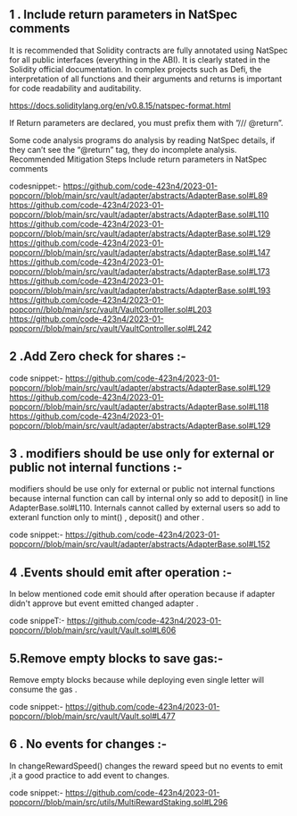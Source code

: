 ## 1 . Include return parameters in NatSpec comments

It is recommended that Solidity contracts are fully annotated using NatSpec for all public interfaces (everything in the ABI). It is clearly stated in the Solidity official documentation. In complex projects such as Defi, the interpretation of all functions and their arguments and returns is important for code readability and auditability.

https://docs.soliditylang.org/en/v0.8.15/natspec-format.html

If Return parameters are declared, you must prefix them with ”/// @return”.

Some code analysis programs do analysis by reading NatSpec details, if they can’t see the “@return” tag, they do incomplete analysis.
Recommended Mitigation Steps
Include return parameters in NatSpec comments

codesnippet:-
https://github.com/code-423n4/2023-01-popcorn//blob/main/src/vault/adapter/abstracts/AdapterBase.sol#L89
https://github.com/code-423n4/2023-01-popcorn//blob/main/src/vault/adapter/abstracts/AdapterBase.sol#L110
https://github.com/code-423n4/2023-01-popcorn//blob/main/src/vault/adapter/abstracts/AdapterBase.sol#L129
https://github.com/code-423n4/2023-01-popcorn//blob/main/src/vault/adapter/abstracts/AdapterBase.sol#L147
https://github.com/code-423n4/2023-01-popcorn//blob/main/src/vault/adapter/abstracts/AdapterBase.sol#L173
https://github.com/code-423n4/2023-01-popcorn//blob/main/src/vault/adapter/abstracts/AdapterBase.sol#L193
https://github.com/code-423n4/2023-01-popcorn//blob/main/src/vault/VaultController.sol#L203
https://github.com/code-423n4/2023-01-popcorn//blob/main/src/vault/VaultController.sol#L242


## 2 .Add Zero check for shares :-

code snippet:-
https://github.com/code-423n4/2023-01-popcorn//blob/main/src/vault/adapter/abstracts/AdapterBase.sol#L129
https://github.com/code-423n4/2023-01-popcorn//blob/main/src/vault/adapter/abstracts/AdapterBase.sol#L118
https://github.com/code-423n4/2023-01-popcorn//blob/main/src/vault/adapter/abstracts/AdapterBase.sol#L129


## 3 . modifiers should be use only for external or public not internal functions :-
modifiers should be use only for external or public not internal functions because internal function can call by internal only so add to deposit() in line AdapterBase.sol#L110. Internals cannot called by external users so add to exteranl function only to mint() , deposit() and other . 


code snippet:-
https://github.com/code-423n4/2023-01-popcorn//blob/main/src/vault/adapter/abstracts/AdapterBase.sol#L152


## 4 .Events should emit after operation :-

In below mentioned code emit should after operation because if adapter didn't approve but event emitted changed adapter .

code snippeT:-
https://github.com/code-423n4/2023-01-popcorn//blob/main/src/vault/Vault.sol#L606


## 5.Remove empty blocks to save gas:-
Remove empty blocks because while deploying even single letter will consume the gas .

code snippet:-
https://github.com/code-423n4/2023-01-popcorn//blob/main/src/vault/Vault.sol#L477

## 6 . No events for changes :-
In changeRewardSpeed() changes the reward speed but no events to emit ,it a good practice to add event to changes. 

code snippet:-
https://github.com/code-423n4/2023-01-popcorn//blob/main/src/utils/MultiRewardStaking.sol#L296
